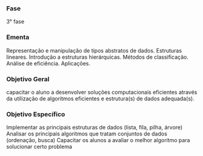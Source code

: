 ### Fase
3° fase

### Ementa
Representação e manipulação de tipos abstratos de dados. Estruturas lineares.
Introdução a estruturas hierárquicas. Métodos de classificação. Análise de eficiência. Aplicações.

### Objetivo Geral
capacitar o aluno a desenvolver soluções computacionais eficientes através da utilização de algoritmos eficientes e
estrutura(s) de dados adequada(s).

### Objetivo Específico
Implementar as principais estruturas de dados (lista, fila, pilha, árvore) Analisar os principais algoritmos que tratam
conjuntos de dados (ordenação, busca) Capacitar os alunos a avaliar o melhor algoritmo para solucionar certo problema
